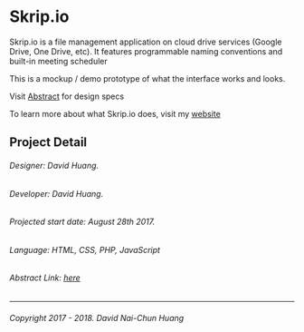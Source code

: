 # Skrip.io
Skrip.io is a file management application on cloud drive services (Google Drive, One Drive, etc). It features programmable naming conventions and built-in meeting scheduler

This is a mockup / demo prototype of what the interface works and looks.

Visit [Abstract](https://app.goabstract.com/projects/d4f126c0-bec8-11e7-b108-7d84fb31ecb9/) for design specs

To learn more about what Skrip.io does, visit my [website](https://www.davidnhuang.com/project/skrip-io/)

## Project Detail
###### Designer: David Huang.
###### Developer: David Huang.
###### Projected start date: August 28th 2017.
###### Language: HTML, CSS, PHP, JavaScript
###### Abstract Link: [here](https://app.goabstract.com/projects/d4f126c0-bec8-11e7-b108-7d84fb31ecb9/)
---
###### Copyright 2017 - 2018. David Nai-Chun Huang
